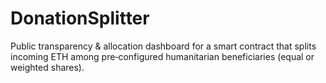 # DonationSplitter
Public transparency &amp; allocation dashboard for a smart contract that splits incoming ETH among pre‑configured humanitarian beneficiaries (equal or weighted shares).
